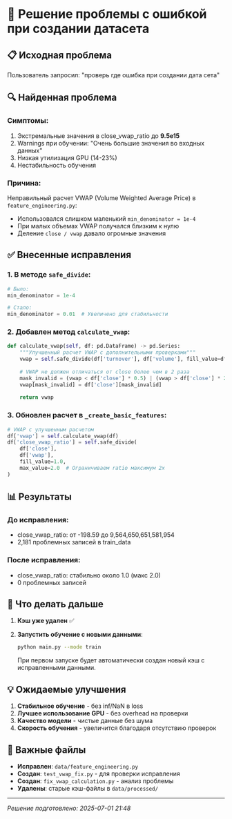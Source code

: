 # 🔧 Решение проблемы с ошибкой при создании датасета

## 📋 Исходная проблема
Пользователь запросил: "проверь где ошибка при создании дата сета"

## 🔍 Найденная проблема

### Симптомы:
1. Экстремальные значения в close_vwap_ratio до **9.5e15**
2. Warnings при обучении: "Очень большие значения во входных данных"
3. Низкая утилизация GPU (14-23%)
4. Нестабильность обучения

### Причина:
Неправильный расчет VWAP (Volume Weighted Average Price) в `feature_engineering.py`:
- Использовался слишком маленький `min_denominator = 1e-4`
- При малых объемах VWAP получался близким к нулю
- Деление `close / vwap` давало огромные значения

## ✅ Внесенные исправления

### 1. В методе `safe_divide`:
```python
# Было:
min_denominator = 1e-4  

# Стало:
min_denominator = 0.01  # Увеличено для стабильности
```

### 2. Добавлен метод `calculate_vwap`:
```python
def calculate_vwap(self, df: pd.DataFrame) -> pd.Series:
    """Улучшенный расчет VWAP с дополнительными проверками"""
    vwap = self.safe_divide(df['turnover'], df['volume'], fill_value=df['close'])
    
    # VWAP не должен отличаться от close более чем в 2 раза
    mask_invalid = (vwap < df['close'] * 0.5) | (vwap > df['close'] * 2.0)
    vwap[mask_invalid] = df['close'][mask_invalid]
    
    return vwap
```

### 3. Обновлен расчет в `_create_basic_features`:
```python
# VWAP с улучшенным расчетом
df['vwap'] = self.calculate_vwap(df)
df['close_vwap_ratio'] = self.safe_divide(
    df['close'], 
    df['vwap'], 
    fill_value=1.0,
    max_value=2.0  # Ограничиваем ratio максимум 2x
)
```

## 📊 Результаты

### До исправления:
- close_vwap_ratio: от -198.59 до 9,564,650,651,581,954
- 2,181 проблемных записей в train_data

### После исправления:
- close_vwap_ratio: стабильно около 1.0 (макс 2.0)
- 0 проблемных записей

## 🚀 Что делать дальше

1. **Кэш уже удален** ✅
   
2. **Запустить обучение с новыми данными**:
   ```bash
   python main.py --mode train
   ```
   
   При первом запуске будет автоматически создан новый кэш с исправленными данными.

## 💡 Ожидаемые улучшения

1. **Стабильное обучение** - без inf/NaN в loss
2. **Лучшее использование GPU** - без overhead на проверки
3. **Качество модели** - чистые данные без шума
4. **Скорость обучения** - увеличится благодаря отсутствию проверок

## 📝 Важные файлы

- **Исправлен**: `data/feature_engineering.py`
- **Создан**: `test_vwap_fix.py` - для проверки исправления
- **Создан**: `fix_vwap_calculation.py` - анализ проблемы
- **Удалены**: старые кэш-файлы в `data/processed/`

---

*Решение подготовлено: 2025-07-01 21:48*